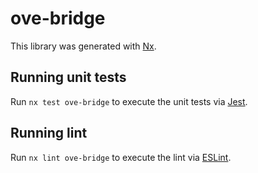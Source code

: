 # ove-bridge

This library was generated with [Nx](https://nx.dev).

## Running unit tests

Run `nx test ove-bridge` to execute the unit tests via [Jest](https://jestjs.io).

## Running lint

Run `nx lint ove-bridge` to execute the lint via [ESLint](https://eslint.org/).
